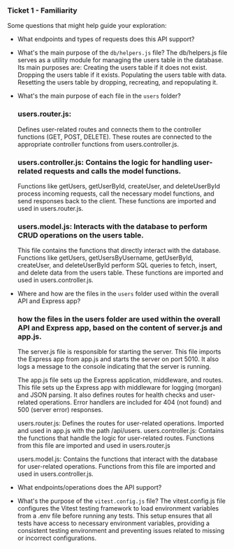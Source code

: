 ### Ticket 1 - Familiarity

Some questions that might help guide your exploration:

- What endpoints and types of requests does this API support?

- What's the main purpose of the `db/helpers.js` file?
  The db/helpers.js file serves as a utility module for managing the users table in the database. Its main purposes are:
  Creating the users table if it does not exist.
  Dropping the users table if it exists.
  Populating the users table with data.
  Resetting the users table by dropping, recreating, and repopulating it.

- What's the main purpose of each file in the `users` folder?

  ### users.router.js:

  Defines user-related routes and connects them to the controller functions (GET, POST, DELETE).
  These routes are connected to the appropriate controller functions from users.controller.js.

  ### users.controller.js: Contains the logic for handling user-related requests and calls the model functions.

  Functions like getUsers, getUserById, createUser, and deleteUserById process incoming requests, call the necessary model functions, and send responses back to the client.
  These functions are imported and used in users.router.js.

  ### users.model.js: Interacts with the database to perform CRUD operations on the users table.

  This file contains the functions that directly interact with the database.
  Functions like getUsers, getUsersByUsername, getUserById, createUser, and deleteUserById perform SQL queries to fetch, insert, and delete data from the users table.
  These functions are imported and used in users.controller.js.

- Where and how are the files in the `users` folder used within the overall API and Express app?

  ### how the files in the users folder are used within the overall API and Express app, based on the content of server.js and app.js.

  The server.js file is responsible for starting the server. This file imports the Express app from app.js and starts the server on port 5010. It also logs a message to the console indicating that the server is running.

  The app.js file sets up the Express application, middleware, and routes.
  This file sets up the Express app with middleware for logging (morgan) and JSON parsing. It also defines routes for health checks and user-related operations. Error handlers are included for 404 (not found) and 500 (server error) responses.

  users.router.js: Defines the routes for user-related operations. Imported and used in app.js with the path /api/users.
  users.controller.js: Contains the functions that handle the logic for user-related routes. Functions from this file are imported and used in users.router.js

  users.model.js: Contains the functions that interact with the database for user-related operations. Functions from this file are imported and used in users.controller.js.

- What endpoints/operations does the API support?

- What's the purpose of the `vitest.config.js` file?
  The vitest.config.js file configures the Vitest testing framework to load environment variables from a .env file before running any tests. This setup ensures that all tests have access to necessary environment variables, providing a consistent testing environment and preventing issues related to missing or incorrect configurations.
